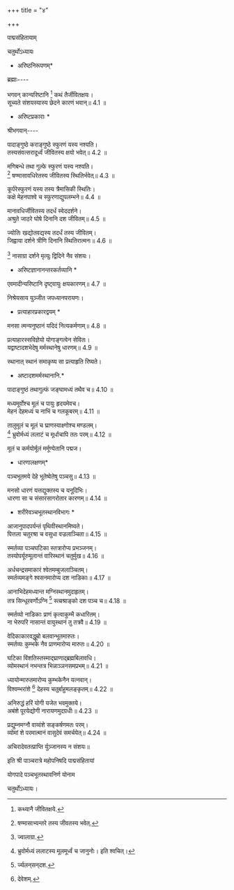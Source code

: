 +++
title = "४"

+++

पाद्मसंहितायाम्

चतुर्थोऽध्यायः

* अरिष्ठनिरूपणम्*

ब्रह्माः----

भगवन् कान्यरिष्टानि [^1] कथं तैर्जीवितक्षयः।  
सूच्यते संशयस्यास्य छेदने कारणं भवान्॥ 4.1 ॥


[^1]: कथ्यानै जीवितक्षये.


* अरिष्टप्रकाराः *

श्रीभगवान्----

पादाङ्गुष्ठे कराङ्गुष्ठे स्फुरणं यस्य नश्यति।  
तस्यसंवत्सरादूर्ध्वं जीवितस्य क्षयो भवेत्॥ 4.2 ॥

मणिबन्धे तथा गुल्फे स्फुरणं यस्य नश्यति।  
[^2] षण्मासावधिरेतस्य जीवितस्य स्थितिर्भवेत्॥ 4.3 ॥


[^2]: षण्मासाभ्यन्तरे तस्य जीवतस्य भवेत्.


कूर्परेस्फुरणं यस्य तस्य त्रैमासिकी स्थितिः।  
कक्षे मेहनपाश्वे च स्फुरणाद्युपलम्भने॥ 4.4 ॥

मानावधिर्जीवितस्य तदर्धं स्वेददर्शने।  
अश्रुते जाठरे घोषे दिनानि दश जीवितम्॥ 4.5 ॥

ज्योतिः खद्योतवद्यस्य तदर्धं तस्य जीवितम्।  
जिह्वाया दर्शने त्रीणि दिनानि स्थितिरात्मनः॥ 4.6 ॥

[^3] नासाग्रा दर्शने मृत्युः द्विदिने नैव संशयः।  
* अरिष्टज्ञानानन्तरकर्तव्यानि *

एवमादीन्यरिष्टानि दृष्ट्वायुः क्षयकारणम्॥ 4.7 ॥


[^3]: ज्वालाग्रा.


निश्रेयसाय युञ्जीत जपध्यानपरायणः।  
* प्रत्याहारप्रकारद्वयम् *

मनसा त्मन्यनुष्ठानं यदिदं नित्यकर्मणाम्॥ 4.8 ॥

प्रत्याहारस्सविज्ञेयो योगाङ्गत्वेन सेवितः।  
यद्वाष्टादशभेदेषु मर्मस्थानेषु धारणम्॥ 4.9 ॥

स्थानात् स्थानं समाकृष्य सा प्रत्याहृति रिष्यते।  
* अष्टादशमर्मस्थानानि.*

पादाङ्गुष्ठं तथागुल्फं जङ्घामध्यं तथैव च॥ 4.10 ॥

मध्यमूर्वोश्च मूलं च पायुः हृदयमेवच।  
मेहनं देहमध्यं च नाभिं च गलकूबरम्॥ 4.11 ॥

तालुमूलं च मूलं च घ्राणस्याक्ष्णोश्च मण्‍डलम्।  
[^4] भ्रुवोर्मध्यं ललाटं च मूर्धाचापि ततः परम्॥ 4.12 ॥


[^4]: भ्रुवोर्मध्यं ललाटस्य मूलमूर्ध्वं च जानुनोः। इति श्वचित्।


मूलं च कर्मयोर्मूलं मर्मूण्येतानि पद्मज।  
* धारणालक्षणम्*

पञ्चभूतमये देहे भूतेष्वेतेषु पञ्चसु॥ 4.13 ॥

मनसो धारणं यत्तद्युक्तस्य च यनूदिभिः।  
धारणा सा च संसारसागरोतार कारणम्॥ 4.14 ॥

* शरीरेवञ्चभूतस्थानविभागः *

आजानुपादपर्यन्तं पृथिवीस्थानमिष्यते।  
पित्तला चतुरश्रा च वसुधा वज्रलाञ्चिता॥ 4.15 ॥

स्मर्तव्या पञ्चघटिका स्तत्रारोप्य प्रभञ्जनम्।  
तस्योपर्यूरुमूलान्तं वारिस्थानं चतुर्मुख॥ 4.16 ॥

अर्धचन्द्रसमाकारं श्वेतमम्बुजलाञ्चितम्।  
स्मर्तव्यमङ्गे श्वसनमारोप्य दश नाडिकाः॥ 4.17 ॥

आनाभिदेहमध्यान्त मग्निस्थानमुदाहृतम्।  
तत्र सिन्धूरवर्णोऽग्नि [^5] स्त्य्रश्राङ्को दश पञ्च च॥ 4.18 ॥


[^5]: र्ज्यलन्‌सन्‌दश.


स्मर्तव्यो नाडिकाः प्राणं कृत्वाकुम्भै कधारितम्।  
ना भेरुपरि नासान्तं वायुस्थानं तु तत्रवै॥ 4.19 ॥

वेदिकाकारवद्धूम्रो बलवान्भूतमारुतः।  
स्मर्तव्यः कुम्भके नैव प्राणमारोप्य मारुतः॥ 4.20 ॥

घटिका विंशतिस्तस्माद्घ्राणाद्ब्रह्मबिलावधि।  
व्योमस्थानं नभन्तत्र भिन्नाञ्ञनसमप्रभम्॥ 4.21 ॥

ध्यायोन्मारुतमारोप्य कुम्भकेनैन यत्नवान्।  
विश्वम्भरांशे [^6] देहस्य चतुर्बाहुमलङ्कृतम्॥ 4.22 ॥


[^6]: देवेशम्.


अनिरुद्धं हरिं योगी यजेत भवमुक्तये।  
अबंशे पूरयेद्योगी नारायणमुदग्रधीः॥ 4.23 ॥

प्रद्युम्नमग्नौ वाय्वंशे सङ्कर्षणमतः परम्।  
व्योमां शे परमात्मानं वासुदेवं समर्चयेत्॥ 4.24 ॥

अचिरादेवतत्प्राप्ति र्युञ्जानस्य न संशयः॥

इति श्री पाञ्चरात्रे महोपनिषदि पाद्मसंहितायां

योगपादे पञ्चभूतस्थावनिर्ण योनाम

चतुर्थोऽध्यायः।
